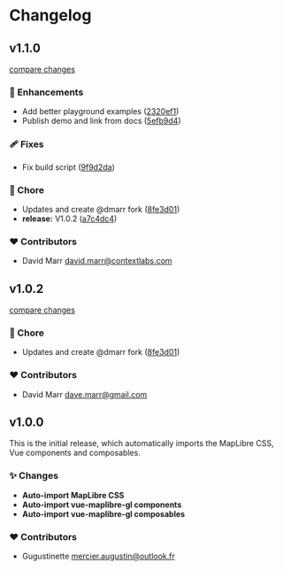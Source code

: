 # Changelog

## v1.1.0

[compare changes](https://github.com/marr/nuxt-maplibre/compare/1.0.1...v1.1.0)

### 🚀 Enhancements

- Add better playground examples ([2320ef1](https://github.com/marr/nuxt-maplibre/commit/2320ef1))
- Publish demo and link from docs ([5efb9d4](https://github.com/marr/nuxt-maplibre/commit/5efb9d4))

### 🩹 Fixes

- Fix build script ([9f9d2da](https://github.com/marr/nuxt-maplibre/commit/9f9d2da))

### 🏡 Chore

- Updates and create @dmarr fork ([8fe3d01](https://github.com/marr/nuxt-maplibre/commit/8fe3d01))
- **release:** V1.0.2 ([a7c4dc4](https://github.com/marr/nuxt-maplibre/commit/a7c4dc4))

### ❤️ Contributors

- David Marr <david.marr@contextlabs.com>

## v1.0.2

[compare changes](https://github.com/marr/nuxt-maplibre/compare/1.0.1...v1.0.2)

### 🏡 Chore

- Updates and create @dmarr fork ([8fe3d01](https://github.com/marr/nuxt-maplibre/commit/8fe3d01))

### ❤️ Contributors

- David Marr <dave.marr@gmail.com>

## v1.0.0

This is the initial release, which automatically imports the MapLibre CSS, Vue components and composables.

### ✨ Changes

  - **Auto-import MapLibre CSS**
  - **Auto-import vue-maplibre-gl components**
  - **Auto-import vue-maplibre-gl composables**

### ❤️  Contributors

- Gugustinette <mercier.augustin@outlook.fr>